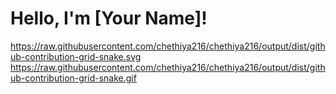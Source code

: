 # Hello, I'm [Your Name]!

https://raw.githubusercontent.com/chethiya216/chethiya216/output/dist/github-contribution-grid-snake.svg
https://raw.githubusercontent.com/chethiya216/chethiya216/output/dist/github-contribution-grid-snake.gif
<!--
**chethiya216/chethiya216** is a ✨ _special_ ✨ repository because its `README.md` (this file) appears on your GitHub profile.

Here are some ideas to get you started:

- 🔭 I’m currently working on ...
- 🌱 I’m currently learning ...
- 👯 I’m looking to collaborate on ...
- 🤔 I’m looking for help with ...
- 💬 Ask me about ...
- 📫 How to reach me: ...
- 😄 Pronouns: ...
- ⚡ Fun fact: ...
-->



